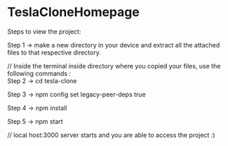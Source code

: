 # TeslaCloneHomepage
Steps to view the project:

Step 1 -> make a new directory in your device and extract all the attached files to that respective directory.

// Inside the terminal inside directory where you copied your files, use the following commands :                                                         
Step 2 ->      cd tesla-clone

Step 3 ->      npm config set legacy-peer-deps true

Step 4 ->      npm install

Step 5 ->      npm start

// local host:3000 server starts and you are able to access the project :)





